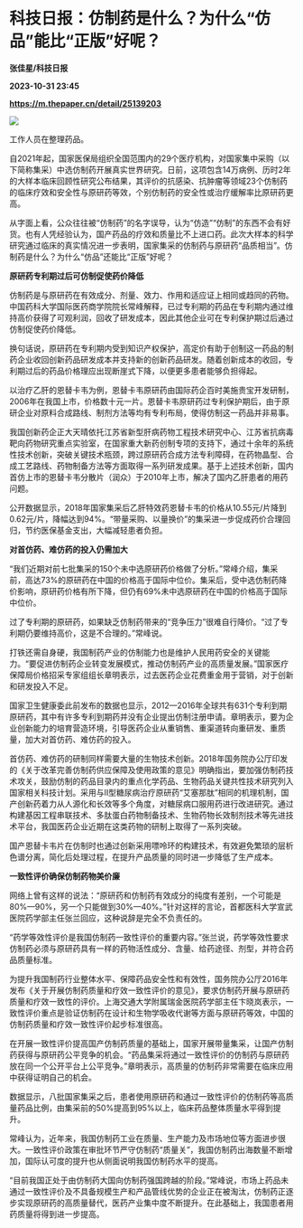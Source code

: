 # 科技日报：仿制药是什么？为什么“仿品”能比“正版”好呢？
**张佳星/科技日报**

**2023-10-31 23:45**

**https://m.thepaper.cn/detail/25139203**

![](https://imagecloud.thepaper.cn/thepaper/image/276/481/247.jpg)

工作人员在整理药品。

自2021年起，国家医保局组织全国范围内的29个医疗机构，对国家集中采购（以下简称集采）中选仿制药开展真实世界研究。日前，这项包含14万病例、历时2年的大样本临床回顾性研究公布结果，其评价的抗感染、抗肿瘤等领域23个仿制药的临床疗效和安全性与原研药等效，个别仿制药的安全性或治疗缓解率比原研药更高。

从字面上看，公众往往被“仿制药”的名字误导，认为“仿造”“仿制”的东西不会有好货。也有人凭经验认为，国产药品的疗效和质量比不上进口药。此次大样本的科学研究通过临床的真实情况进一步表明，国家集采的仿制药与原研药“品质相当”。仿制药是什么？为什么“仿品”还能比“正版”好呢？

**原研药专利期过后可仿制促使药价降低**

仿制药是与原研药在有效成分、剂量、效力、作用和适应证上相同或趋同的药物。中国药科大学国际医药商学院院长常峰解释，已过专利期的药品在专利期内通过维持高价获得了可观利润，回收了研发成本，因此其他企业可在专利保护期过后通过仿制促使药价降低。

换句话说，原研药在专利期内受到知识产权保护，高定价有助于创制这一药品的制药企业收回创新药品研发成本并支持新的创新药品研发。随着创新成本的收回，专利期过后的药品价格理应出现断崖式下降，以便更多患者能够负担得起。

以治疗乙肝的恩替卡韦为例，恩替卡韦原研药由国际药企百时美施贵宝开发研制，2006年在我国上市，价格数十元一片。恩替卡韦原研药过专利保护期后，由于原研企业对原料合成路线、制剂方法等均有专利布局，使得仿制这一药品并非易事。

我国创新药企正大天晴依托江苏省新型肝病药物工程技术研究中心、江苏省抗病毒靶向药物研究重点实验室，在国家重大新药创制专项的支持下，通过十余年的系统性技术创新，突破关键技术瓶颈，跨过原研药合成方法专利障碍，在药物晶型、合成工艺路线、药物制备方法等方面取得一系列研发成果。基于上述技术创新，国内首仿上市的恩替卡韦分散片（润众）于2010年上市，解决了国内乙肝患者的用药问题。

公开数据显示，2018年国家集采后乙肝特效药恩替卡韦的价格从10.55元/片降到0.62元/片，降幅达到94%。“带量采购、以量换价”的集采进一步促成药价合理回归，节约医保基金支出，大幅减轻患者负担。

**对首仿药、难仿药的投入仍需加大**

“我们近期对前七批集采的150个未中选原研药价格做了分析。”常峰介绍，集采前，高达73%的原研药在中国的价格高于国际中位价。集采后，受中选仿制药降价影响，原研药价格有所下降，但仍有69%未中选原研药在中国的价格高于国际中位价。

过了专利期的原研药，如果缺乏仿制药带来的“竞争压力”很难自行降价。“过了专利期仍要维持高价，这是不合理的。”常峰说。

打铁还需自身硬，我国制药产业的仿制能力也是维护人民用药安全的关键能力。“要促进仿制药企业转变发展模式，推动仿制药产业的高质量发展。”国家医疗保障局价格招采专家组组长章明表示，过去医药企业花费重金用于营销，对于创新和研发投入不足。

国家卫生健康委此前发布的数据也显示，2012—2016年全球共有631个专利到期原研药，其中有许多专利到期药并没有企业提出仿制注册申请。章明表示，要为企业创新能力的培育营造环境，引导医药企业从重销售、重渠道转向重研发、重质量，加大对首仿药、难仿药的投入。

首仿药、难仿药的研制同样需要大量的生物技术创新。2018年国务院办公厅印发的《关于改革完善仿制药供应保障及使用政策的意见》明确指出，要加强仿制药技术攻关，鼓励仿制的药品目录内的重点化学药品、生物药品关键共性技术研究列入国家相关科技计划。采用与Ⅱ型糖尿病治疗原研药“艾塞那肽”相同的机理机制，国产创新药着力从人源化和长效等多个角度，对糖尿病口服用药进行改进研究。通过构建基因工程串联技术、多肽蛋白药物制备技术、生物药物长效制剂技术等先进技术平台，我国医药企业近期在这类药物的研制上取得了一系列突破。

国产恩替卡韦片在仿制时也通过创新采用嘌呤环的构建技术，有效避免繁琐的层析色谱分离，简化后处理过程，在提升产品质量的同时进一步降低了生产成本。

**一致性评价确保仿制药物美价廉**

网络上曾有这样的说法：“原研药和仿制药有效成分的纯度有差别，一个可能是80%—90%，另一个只能做到30%—40%。”针对这样的言论，首都医科大学宣武医院药学部主任张兰回应，这种说辞是完全不负责任的。

“药学等效性评价是我国仿制药一致性评价的重要内容。”张兰说，药学等效性要求仿制药必须与原研药具有一样的药物活性成分、含量、给药途径、剂型，并符合药品质量标准。

为提升我国制药行业整体水平、保障药品安全性和有效性，国务院办公厅2016年发布《关于开展仿制药质量和疗效一致性评价的意见》，要求仿制药开展与原研药质量和疗效一致性的评价。上海交通大学附属瑞金医院药学部主任卞晓岚表示，一致性评价重点是验证仿制药在设计和生物学吸收代谢等方面与原研药等效，中国的仿制药质量和疗效一致性评价起步标准很高。

在开展一致性评价提高国产仿制药质量的基础上，国家开展带量集采，让国产仿制药获得与原研药公平竞争的机会。“药品集采将通过一致性评价的仿制药与原研药放在同一个公开平台上公平竞争。”章明表示，高质量的仿制药非常需要在临床应用中获得证明自己的机会。

数据显示，八批国家集采之后，患者使用原研药和通过一致性评价的仿制药等高质量药品比例，由集采前的50%提高到95%以上，临床药品整体质量水平得到提升。

常峰认为，近年来，我国仿制药工业在质量、生产能力及市场地位等方面进步很大。一致性评价政策在审批环节严守仿制药“质量关”，我国仿制药出海数量不断增加，国际认可度的提升也从侧面说明我国仿制药水平的提高。

“目前我国正处于由仿制药大国向仿制药强国跨越的阶段。”常峰说，市场上药品未通过一致性评价及不具备规模生产和产品管线优势的企业正在被淘汰，仿制药正逐步实现原研药的高质量替代，医药产业集中度不断提升。在此基础上，我国患者用药质量将得到进一步提高。